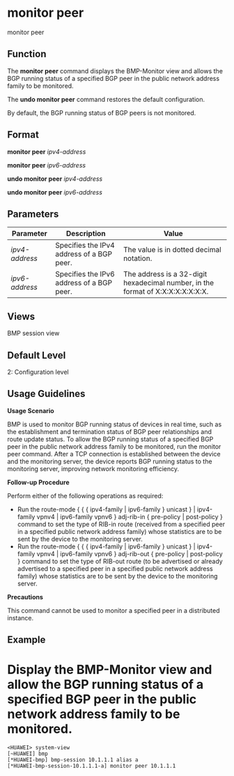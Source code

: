 monitor peer
============

monitor peer

Function
--------



The **monitor peer** command displays the BMP-Monitor view and allows the BGP running status of a specified BGP peer in the public network address family to be monitored.

The **undo monitor peer** command restores the default configuration.



By default, the BGP running status of BGP peers is not monitored.


Format
------

**monitor peer** *ipv4-address*

**monitor peer** *ipv6-address*

**undo monitor peer** *ipv4-address*

**undo monitor peer** *ipv6-address*


Parameters
----------

| Parameter | Description | Value |
| --- | --- | --- |
| *ipv4-address* | Specifies the IPv4 address of a BGP peer. | The value is in dotted decimal notation. |
| *ipv6-address* | Specifies the IPv6 address of a BGP peer. | The address is a 32-digit hexadecimal number, in the format of X:X:X:X:X:X:X:X. |



Views
-----

BMP session view


Default Level
-------------

2: Configuration level


Usage Guidelines
----------------

**Usage Scenario**



BMP is used to monitor BGP running status of devices in real time, such as the establishment and termination status of BGP peer relationships and route update status. To allow the BGP running status of a specified BGP peer in the public network address family to be monitored, run the monitor peer command. After a TCP connection is established between the device and the monitoring server, the device reports BGP running status to the monitoring server, improving network monitoring efficiency.



**Follow-up Procedure**

Perform either of the following operations as required:

* Run the route-mode { { { ipv4-family | ipv6-family } unicast } | ipv4-family vpnv4 | ipv6-family vpnv6 } adj-rib-in { pre-policy | post-policy } command to set the type of RIB-in route (received from a specified peer in a specified public network address family) whose statistics are to be sent by the device to the monitoring server.
* Run the route-mode { { { ipv4-family | ipv6-family } unicast } | ipv4-family vpnv4 | ipv6-family vpnv6 } adj-rib-out { pre-policy | post-policy } command to set the type of RIB-out route (to be advertised or already advertised to a specified peer in a specified public network address family) whose statistics are to be sent by the device to the monitoring server.

**Precautions**



This command cannot be used to monitor a specified peer in a distributed instance.




Example
-------

# Display the BMP-Monitor view and allow the BGP running status of a specified BGP peer in the public network address family to be monitored.
```
<HUAWEI> system-view
[~HUAWEI] bmp
[*HUAWEI-bmp] bmp-session 10.1.1.1 alias a
[*HUAWEI-bmp-session-10.1.1.1-a] monitor peer 10.1.1.1

```